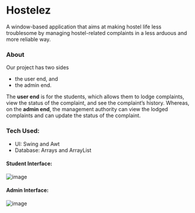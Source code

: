 # Hostelez
A window-based application that aims at making hostel life less troublesome by managing hostel-related complaints in a less arduous and more reliable way.

### About
Our project has two sides 
-	the user end, and 
-	the admin end.


The **user end** is for the students, which allows them to lodge complaints, view the status of the complaint, and see the complaint’s history. 
Whereas, on the **admin end**, the management authority can view the lodged complaints and can update the status of the complaint.

### Tech Used:
- UI: Swing  and Awt
- Database: Arrays and ArrayList

#### Student Interface:
![image](https://user-images.githubusercontent.com/91268240/177005622-12ca5705-dd80-461d-aeda-e198d1c92242.png)


#### Admin Interface:
![image](https://user-images.githubusercontent.com/91268240/177005694-472ab4b0-f9ce-4e91-ba45-255637d33b73.png)
